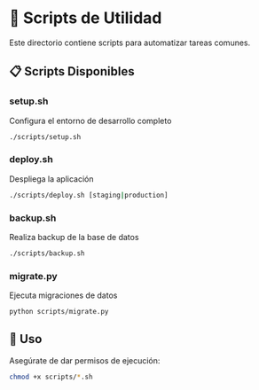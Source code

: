 # 🔧 Scripts de Utilidad

Este directorio contiene scripts para automatizar tareas comunes.

## 📋 Scripts Disponibles

### setup.sh
Configura el entorno de desarrollo completo
```bash
./scripts/setup.sh
```

### deploy.sh
Despliega la aplicación
```bash
./scripts/deploy.sh [staging|production]
```

### backup.sh
Realiza backup de la base de datos
```bash
./scripts/backup.sh
```

### migrate.py
Ejecuta migraciones de datos
```bash
python scripts/migrate.py
```

## 🚀 Uso

Asegúrate de dar permisos de ejecución:
```bash
chmod +x scripts/*.sh
```